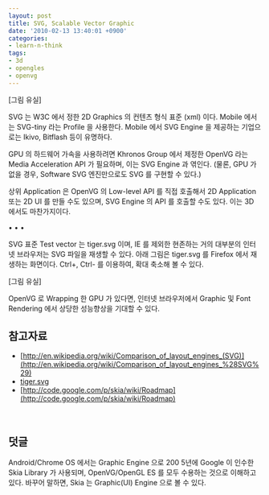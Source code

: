 ```yaml
---
layout: post
title: SVG, Scalable Vector Graphic
date: '2010-02-13 13:40:01 +0900'
categories:
- learn-n-think
tags:
- 3d
- opengles
- openvg
---
```


[그림 유실]

SVG 는 W3C 에서 정한 2D Graphics 의 컨텐츠 형식 표준 (xml) 이다. Mobile 에서는 SVG-tiny 라는 Profile 을 사용한다. Mobile 에서 SVG Engine 을 제공하는 기업으로는 Ikivo, Bitflash 등이 유명하다.

GPU 의 하드웨어 가속을 사용하려면 Khronos Group 에서 제정한 OpenVG 라는 Media Acceleration API 가 필요하며, 이는 SVG Engine 과 엮인다. (물론, GPU 가 없을 경우, Software SVG 엔진만으로도 SVG 를 구현할 수 있다.)

상위 Application 은 OpenVG 의 Low-level API 를 직접 호출해서 2D Application 또는 2D UI 를 만들 수도 있으며, SVG Engine 의 API 를 호출할 수도 있다. 이는 3D 에서도 마찬가지이다.

<div class="spacer">• • •</div>

SVG 표준 Test vector 는 tiger.svg 이며, IE 를 제외한 현존하는 거의 대부분의 인터넷 브라우저는 SVG 파일을 재생할 수 있다. 아래 그림은 tiger.svg 를 Firefox 에서 재생하는 화면이다. Ctrl+, Ctrl- 를 이용하여, 확대 축소해 볼 수 있다.

[그림 유실]

OpenVG 로 Wrapping 한 GPU 가 있다면, 인터넷 브라우저에서 Graphic 및 Font Rendering 에서 상당한 성능향상을 기대할 수 있다.

## 참고자료

- [http://en.wikipedia.org/wiki/Comparison_of_layout_engines_(SVG)](http://en.wikipedia.org/wiki/Comparison_of_layout_engines_%28SVG%29)
- [tiger.svg](http://croczilla.com/bits_and_pieces/svg/samples/tiger)
- [http://code.google.com/p/skia/wiki/Roadmap](http://code.google.com/p/skia/wiki/Roadmap)

 
## 덧글

Android/Chrome OS 에서는 Graphic Engine 으로 200 5년에 Google 이 인수한 Skia Library 가 사용되며, OpenVG/OpenGL ES 를 모두 수용하는 것으로 이해하고 있다. 바꾸어 말하면, Skia 는 Graphic(UI) Engine 으로 볼 수 있다.

